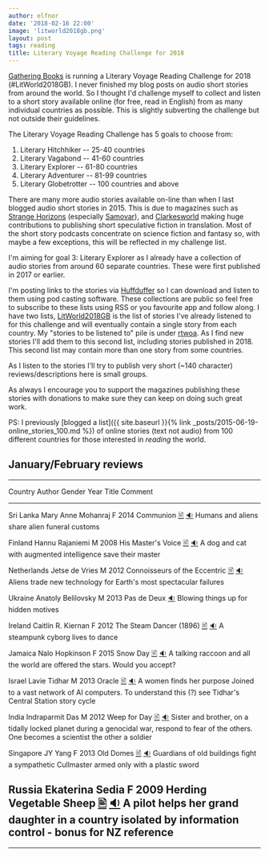 ```yaml
---
author: elfnor
date: '2018-02-16 22:00'
image: 'litworld2018gb.png'
layout: post
tags: reading
title: Literary Voyage Reading Challenge for 2018
---
```


[Gathering Books](https://gatheringbooks.org/literary-voyage-around-the-world-reading-challenge-2018/) is running a Literary Voyage Reading Challenge for 2018 (\#LitWorld2018GB). I never finished my blog posts on audio short stories from around the world. So I thought I\'d challenge myself to collect and listen to a short story available online (for free, read in English) from as many individual countries as possible. This is slightly subverting the challenge but not outside their guidelines.

The Literary Voyage Reading Challenge has 5 goals to choose from:

1.  Literary Hitchhiker -- 25-40 countries
2.  Literary Vagabond -- 41-60 countries
3.  Literary Explorer -- 61-80 countries
4.  Literary Adventurer -- 81-99 countries
5.  Literary Globetrotter -- 100 countries and above

There are many more audio stories available on-line than when I last blogged audio short stories in 2015. This is due to magazines such as [Strange Horizons](http://strangehorizons.com/) (especially [Samovar](http://samovar.strangehorizons.com/)), and [Clarkesworld](http://clarkesworldmagazine.com/) making huge contributions to publishing short speculative fiction in translation. Most of the short story podcasts concentrate on science fiction and fantasy so, with maybe a few exceptions, this will be reflected in my challenge list.

I\'m aiming for goal 3: Literary Explorer as I already have a collection of audio stories from around 60 separate countries. These were first published in 2017 or earlier.

I\'m posting links to the stories via [Huffduffer](https://huffduffer.com) so I can download and listen to them using pod casting software. These collections are public so feel free to subscribe to these lists using RSS or you favourite app and follow along. I have two lists, [LitWorld2018GB](https://huffduffer.com/tags/litworld2018gb) is the list of stories I\'ve already listened to for this challenge and will eventually contain a single story from each country. My \"stories to be listened to\" pile is under [rtwoa](https://huffduffer.com/elfnor/tags/rtwoa). As I find new stories I\'ll add them to this second list, including stories published in 2018. This second list may contain more than one story from some countries.

As I listen to the stories I\'ll try to publish very short (~140 character) reviews/descriptions here is small groups.

As always I encourage you to support the magazines publishing these stories with donations to make sure they can keep on doing such great work.

PS: I previously [blogged a list]({{ site.baseurl }}{% link _posts/2015-06-19-online_stories_100.md %}) of online stories (text not audio) from 100 different countries for those interested in *reading* the world.

## January/February reviews

  ----------------------------------------------------------------------------------------------------------------------------------------------------------------------------------------------------------------------------------------------------------------------------------------------------------------------------------------------------------------------------------------------------------------------------------
  Country       Author               Gender   Year   Title                                                                                                                                                                                                                       Comment
  ------------- -------------------- -------- ------ --------------------------------------------------------------------------------------------------------------------------------------------------------------------------------------------------------------------------- ---------------------------------------------------------------------------------------------------------------------------------------------------
  Sri Lanka     Mary Anne Mohanraj   F        2014   Communion [🖹](http://clarkesworldmagazine.com/audio_06_14b/) [🔉](http://clarkesworldmagazine.com/podpress_trac/web/1071/0/clarkesworld_06_14_mohanraj.mp3)                                                                  Humans and aliens share alien funeral customs

  Finland       Hannu Rajaniemi      M        2008   His Master's Voice [🖹](http://escapepod.org/2009/12/03/ep227-his-masters-voice/) [🔉](http://media.rawvoice.com/escapepod/p/media.libsyn.com/media/escapepod/EP227_HisMastersVoice.mp3)                                      A dog and cat with augmented intelligence save their master

  Netherlands   Jetse de Vries       M        2012   Connoisseurs of the Eccentric [🖹](http://escapepod.org/2012/08/09/ep357-connoisseurs-of-the-eccentric/) [🔉](http://traffic.libsyn.com/escapepod/EP357_ConnoisseursoftheEccentric.mp3)                                       Aliens trade new technology for Earth\'s most spectacular failures

  Ukraine       Anatoly Belilovsky   M        2013   Pas de Deux [🔉](http://toastedcake.com/podcasts/TC139-pas-de-deux.mp3)                                                                                                                                                      Blowing things up for hidden motives

  Ireland       Caitlín R. Kiernan   F        2012   The Steam Dancer (1896) [🖹](http://www.lightspeedmagazine.com/fiction/the-steam-dancer-1896/) [🔉](http://www.podtrac.com/pts/redirect.mp3/lightspeedmagazine.com/podcasts/podcast_the_steam_dancer_caitlin_r_kiernan.mp3)   A steampunk cyborg lives to dance

  Jamaica       Nalo Hopkinson       F        2015   Snow Day [🖹](http://www.drabblecast.org/2015/03/18/drabblecast-352-snow-day/) [🔉](http://media.blubrry.com/drabblecast/p/www.drabblecast.org/wp-content/uploads/2015/03/Drabblecast-352-Snow-Day.mp3)                       A talking raccoon and all the world are offered the stars. Would you accept?

  Israel        Lavie Tidhar         M        2013   Oracle [🖹](http://clarkesworldmagazine.com/tidhar_07_17_reprint/) [🔉](http://clarkesworldmagazine.com/podpress_trac/web/1820/0/clarkesworld_07_17_tidhar.mp3)                                                               A women finds her purpose Joined to a vast network of AI computers. To understand this (?) see Tidhar\'s Central Station story cycle

  India         Indraparmit Das      M        2012   Weep for Day [🖹](http://clarkesworldmagazine.com/das_04_15_reprint/) [🔉](http://clarkesworldmagazine.com/podpress_trac/web/1275/0/clarkesworld_04_15_das.mp3)                                                               Sister and brother, on a tidally locked planet during a genocidal war, respond to fear of the others. One becomes a scientist the other a soldier

  Singapore     JY Yang              F        2013   Old Domes [🖹](http://clarkesworldmagazine.com/yang_10_16_reprint/) [🔉](http://clarkesworldmagazine.com/podpress_trac/web/1639/0/clarkesworld_10_16_yang.mp3)                                                                Guardians of old buildings fight a sympathetic Cullmaster armed only with a plastic sword

  Russia        Ekaterina Sedia      F        2009   Herding Vegetable Sheep [🖹](http://clarkesworldmagazine.com/sedia_03_09/) [🔉](http://clarkesworldmagazine.com/podpress_trac/web/292/0/clarkesworld_03_09_sedia.mp3)                                                         A pilot helps her grand daughter in a country isolated by information control - bonus for NZ reference
  ----------------------------------------------------------------------------------------------------------------------------------------------------------------------------------------------------------------------------------------------------------------------------------------------------------------------------------------------------------------------------------------------------------------------------------

------------------------------------------------------------------------
